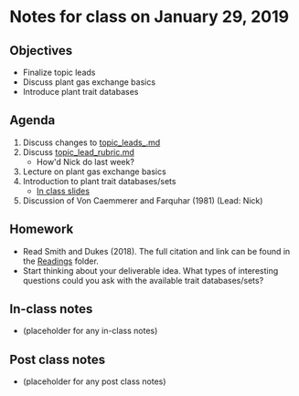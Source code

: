 # Notes for class on January 29, 2019

## Objectives
* Finalize topic leads
* Discuss plant gas exchange basics
* Introduce plant trait databases

## Agenda
1. Discuss changes to [topic_leads_.md](../Topic_leads/topic_leads.md)
2. Discuss [topic_lead_rubric.md](../Rubrics/topic_lead_rubric.md)
	- How'd Nick do last week?
3. Lecture on plant gas exchange basics
4. Introduction to plant trait databases/sets
	- [In class slides](../Tools/trait_data/accessing_trait_data.pdf)
5. Discussion of Von Caemmerer and Farquhar (1981) (Lead: Nick)


## Homework
* Read Smith and Dukes (2018). The full citation and link can be found in the 
[Readings](../Readings) folder.
* Start thinking about your deliverable idea. 
What types of interesting questions could you ask with the available trait databases/sets?

## In-class notes
* (placeholder for any in-class notes)

## Post class notes
* (placeholder for any post class notes)